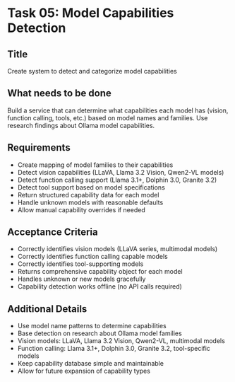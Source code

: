 # Task 05: Model Capabilities Detection

## Title
Create system to detect and categorize model capabilities

## What needs to be done
Build a service that can determine what capabilities each model has (vision, function calling, tools, etc.) based on model names and families. Use research findings about Ollama model capabilities.

## Requirements
- Create mapping of model families to their capabilities
- Detect vision capabilities (LLaVA, Llama 3.2 Vision, Qwen2-VL models)
- Detect function calling support (Llama 3.1+, Dolphin 3.0, Granite 3.2)
- Detect tool support based on model specifications
- Return structured capability data for each model
- Handle unknown models with reasonable defaults
- Allow manual capability overrides if needed

## Acceptance Criteria
- Correctly identifies vision models (LLaVA series, multimodal models)
- Correctly identifies function calling capable models
- Correctly identifies tool-supporting models
- Returns comprehensive capability object for each model
- Handles unknown or new models gracefully
- Capability detection works offline (no API calls required)

## Additional Details
- Use model name patterns to determine capabilities
- Base detection on research about Ollama model families
- Vision models: LLaVA, Llama 3.2 Vision, Qwen2-VL, multimodal models
- Function calling: Llama 3.1+, Dolphin 3.0, Granite 3.2, tool-specific models
- Keep capability database simple and maintainable
- Allow for future expansion of capability types